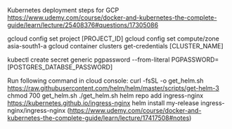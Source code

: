 Kubernetes deployment steps for GCP
https://www.udemy.com/course/docker-and-kubernetes-the-complete-guide/learn/lecture/25408376#questions/17305086

gcloud config set project [PROJECT_ID]
gcloud config set compute/zone asia-south1-a
gcloud container clusters get-credentials [CLUSTER_NAME]

kubectl create secret generic pgpassword --from-literal PGPASSWORD=[POSTGRES_DATABSE_PASSWORD]

Run following command in cloud console:
curl -fsSL -o get_helm.sh https://raw.githubusercontent.com/helm/helm/master/scripts/get-helm-3
chmod 700 get_helm.sh
./get_helm.sh
helm repo add ingress-nginx https://kubernetes.github.io/ingress-nginx
helm install my-release ingress-nginx/ingress-nginx
(https://www.udemy.com/course/docker-and-kubernetes-the-complete-guide/learn/lecture/17417508#notes)
